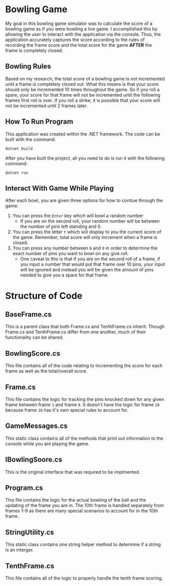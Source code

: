 # Bowling Game

My goal in this bowling game simulator was to calculate the score of a bowling game as if you were bowling a live game. I accomplished this by allowing the user to interact with the application via the console. Thus, the application accurately captures the score according to the rules of recording the frame score and the total score for the game **AFTER** the frame is completely closed.

## Bowling Rules

Based on my research, the total score of a bowling game is not incremented until a frame is completely clsoed out. What this means is that your score should only be incremented 10 times throughout the game. So if you roll a spare, your score for that frame will not be incremented until the following frames first roll is over. If you roll a strike, it is possible that your score will not be incremented until 2 frames later.

## How To Run Program

This application was created within the .NET framework. The code can be built with the command:

```
dotnet build
```

After you have built the project, all you need to do is run it with the following command:

```
dotnet run
```

## Interact With Game While Playing

After each bowl, you are given three options for how to contiue through the game:

1. You can press the `Enter` key which will bowl a random number
   - If you are on the second roll, your random number will be between the number of pins left standing and 0.
2. You can press the letter `t` which will display to you the current score of the game. Remember, total score will only increment when a frame is closed.
3. You can press any number between `0` and `9` in order to determine the exact number of pins you want to bowl on any give roll.
   - One caveat to this is that if you are on the second roll of a frame, if you input a number that would put that frame over 10 pins, your input will be ignored and instead you will be given the amount of pins needed to give you a spare for that frame.

# Structure of Code

## BaseFrame.cs

This is a parent class that both Frame.cs and TenthFrame.cs inherit. Though Frame.cs and TenthFrame.cs differ from one another, much of their functionality can be shared.

## BowlingScore.cs

This file contains all of the code relating to incrementing the score for each frame as well as the total/overall score.

## Frame.cs

This file contains the logic for tracking the pins knocked down for any given frame between frame `1` and frame `9`. It doesn't have the logic for frame `10` because frame `10` has it's own special rules to account for.

## GameMessages.cs

This static class contains all of the methods that print out information to the console while you are playing the game.

## IBowlingSoore.cs

This is the original interface that was required to be implmented.

## Program.cs

This file contains the logic for the actual bowling of the ball and the updating of the frame you are in. The 10th frame is handled separately from frames 1-9 as there are many special scenarios to account for in the 10th frame.

## StringUtility.cs

This static class contains one string helper method to determine if a string is an interger.

## TenthFrame.cs

This file contains all of the logic to properly handle the tenth frame scoring.
